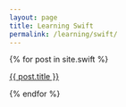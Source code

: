 ```yaml
---
layout: page
title: Learning Swift
permalink: /learning/swift/
---
```


{% for post in site.swift  %}
  
  <a href="{{ post.url }}">{{ post.title }}</a>

{% endfor %}